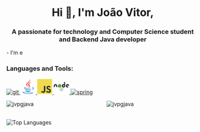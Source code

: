 <h1 align="center">Hi 👋, I'm João Vitor,</h1>
<h3 align="center">A passionate for technology and Computer Science student and Backend Java developer</h3> 
- I'm e

<h3 align="left">Languages and Tools:</h3>
<p align="left">
  <a href="https://git-scm.com/" target="_blank" rel="noreferrer">
    <img src="https://www.vectorlogo.zone/logos/git-scm/git-scm-icon.svg" alt="git" width="40" height="40"/>
  </a>
  <a href="https://www.java.com" target="_blank" rel="noreferrer">
    <img src="https://raw.githubusercontent.com/devicons/devicon/master/icons/java/java-original.svg" alt="java" width="40" height="40"/>
  </a>
  <a href="https://developer.mozilla.org/en-US/docs/Web/JavaScript" target="_blank" rel="noreferrer">
    <img src="https://raw.githubusercontent.com/devicons/devicon/master/icons/javascript/javascript-original.svg" alt="javascript" width="40" height="40"/>
  </a>
  <a href="https://nodejs.org" target="_blank" rel="noreferrer">
    <img src="https://raw.githubusercontent.com/devicons/devicon/master/icons/nodejs/nodejs-original-wordmark.svg" alt="nodejs" width="40" height="40"/>
  </a>
  <a href="https://spring.io/" target="_blank" rel="noreferrer">
    <img src="https://www.vectorlogo.zone/logos/springio/springio-icon.svg" alt="spring" width="40" height="40"/>
  </a>
</p>

<div style="display: flex; justify-content: center;">
  <div style="flex: 1; margin-right: 20px;">
    <img src="https://github-readme-stats.vercel.app/api?username=jvpgjava&show_icons=true&locale=en" alt="jvpgjava" />
  </div>
  <div style="flex: 1;">
    <img src="https://github-readme-streak-stats.herokuapp.com/?user=jvpgjava" alt="jvpgjava" />
  </div>
</div>

<br>

<p align="left">
  <img src="https://github-readme-stats.vercel.app/api/top-langs/?username=jvpgjava&layout=compact" alt="Top Languages" />
</p>




